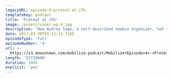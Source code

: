 ```yaml
---
legacyURL: episode-4-protest-at-jfk
templateKey: podcast
title: 'Protest at JFK'
image: /assets/cover-ep-4.jpg
description: 'How Audrey Sage, a self-described newbie organizer, led thousands of protesters to JFK airport.'
date: 2017-03-30T03:11:13.716Z
episodeType: 'full'
episodeNumber: '4'
url: >-
  https://s3.amazonaws.com/mobilize-podcast/Mobilize+Episode+4+-+Protest+at+JFK.mp3
length: '57729600'
duration: 2405
explicit: 'yes'
---
```

